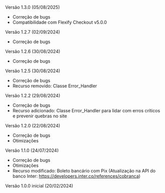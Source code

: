 Versão 1.3.0 (05/08/2025)
* Correção de bugs
* Compatibilidade com Flexify Checkout v5.0.0

Versão 1.2.7 (02/09/2024)
* Correção de bugs

Versão 1.2.6 (30/08/2024)
* Correção de bugs

Versão 1.2.5 (30/08/2024)
* Correção de bugs
* Recurso removido: Classe Error_Handler

Versão 1.2.2 (29/08/2024)
* Correção de bugs
* Recurso adicionado: Classe Error_Handler para lidar com erros críticos e prevenir quebras no site

Versão 1.2.0 (22/08/2024)
* Correção de bugs
* Otimizações

Versão 1.1.0 (24/07/2024)
* Correção de bugs
* Otimizações
* Recurso modificado: Boleto bancário com Pix (Atualização na API do banco Inter: https://developers.inter.co/references/cobranca)

Versão 1.0.0 inicial (20/02/2024)